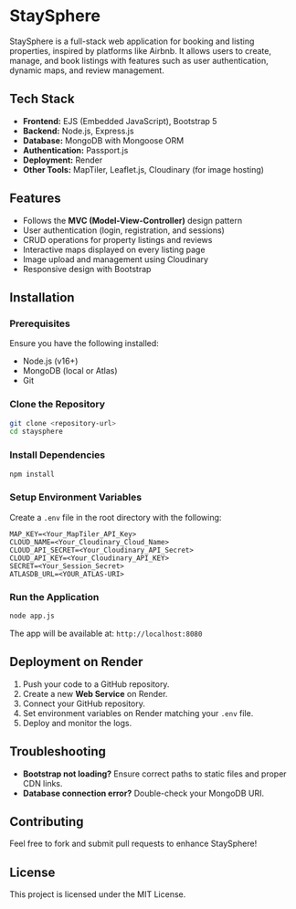 # StaySphere

StaySphere is a full-stack web application for booking and listing properties, inspired by platforms like Airbnb. It allows users to create, manage, and book listings with features such as user authentication, dynamic maps, and review management.

## Tech Stack
- **Frontend:** EJS (Embedded JavaScript), Bootstrap 5
- **Backend:** Node.js, Express.js
- **Database:** MongoDB with Mongoose ORM
- **Authentication:** Passport.js
- **Deployment:** Render
- **Other Tools:** MapTiler, Leaflet.js, Cloudinary (for image hosting)

## Features
- Follows the **MVC (Model-View-Controller)** design pattern
- User authentication (login, registration, and sessions)
- CRUD operations for property listings and reviews
- Interactive maps displayed on every listing page
- Image upload and management using Cloudinary
- Responsive design with Bootstrap

## Installation

### Prerequisites
Ensure you have the following installed:
- Node.js (v16+)
- MongoDB (local or Atlas)
- Git

### Clone the Repository
```bash
git clone <repository-url>
cd staysphere
```

### Install Dependencies
```bash
npm install
```

### Setup Environment Variables
Create a `.env` file in the root directory with the following:
```plaintext
MAP_KEY=<Your_MapTiler_API_Key>
CLOUD_NAME=<Your_Cloudinary_Cloud_Name>
CLOUD_API_SECRET=<Your_Cloudinary_API_Secret>
CLOUD_API_KEY=<Your_Cloudinary_API_KEY>
SECRET=<Your_Session_Secret>
ATLASDB_URL=<YOUR_ATLAS-URI>
```

### Run the Application
```bash
node app.js
```
The app will be available at: `http://localhost:8080`

## Deployment on Render
1. Push your code to a GitHub repository.
2. Create a new **Web Service** on Render.
3. Connect your GitHub repository.
4. Set environment variables on Render matching your `.env` file.
5. Deploy and monitor the logs.

## Troubleshooting
- **Bootstrap not loading?** Ensure correct paths to static files and proper CDN links.
- **Database connection error?** Double-check your MongoDB URI.

## Contributing
Feel free to fork and submit pull requests to enhance StaySphere!

## License
This project is licensed under the MIT License.

